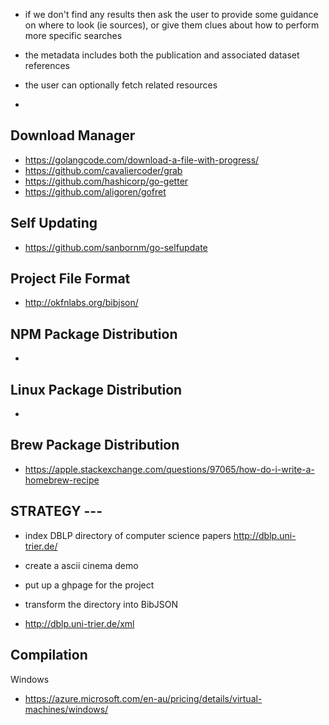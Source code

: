 - if we don't find any results then ask the user to provide some
guidance on where to look (ie sources), or give them clues about
how to perform more specific searches

- the metadata includes both the publication and associated dataset references
- the user can optionally fetch related resources
- 

## Download Manager

- https://golangcode.com/download-a-file-with-progress/
- https://github.com/cavaliercoder/grab
- https://github.com/hashicorp/go-getter
- https://github.com/aligoren/gofret

## Self Updating

- https://github.com/sanbornm/go-selfupdate

## Project File Format

- http://okfnlabs.org/bibjson/

## NPM Package Distribution

- 

## Linux Package Distribution

- 

## Brew Package Distribution

- https://apple.stackexchange.com/questions/97065/how-do-i-write-a-homebrew-recipe


## STRATEGY ---

- index DBLP directory of computer science papers http://dblp.uni-trier.de/
- create a ascii cinema demo
- put up a ghpage for the project

- transform the directory into BibJSON
- http://dblp.uni-trier.de/xml



## Compilation

Windows

- https://azure.microsoft.com/en-au/pricing/details/virtual-machines/windows/